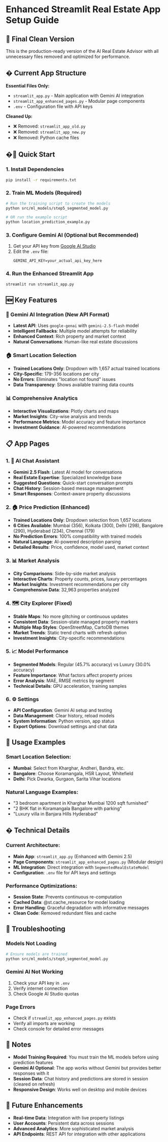 # Enhanced Streamlit Real Estate App Setup Guide

## 🎯 Final Clean Version

This is the production-ready version of the AI Real Estate Advisor with all unnecessary files removed and optimized for performance.

## � Current App Structure

**Essential Files Only:**
- `streamlit_app.py` - Main application with Gemini AI integration
- `streamlit_app_enhanced_pages.py` - Modular page components
- `.env` - Configuration file with API keys

**Cleaned Up:**
- ❌ Removed: `streamlit_app_old.py` 
- ❌ Removed: `streamlit_app_new.py`
- ❌ Removed: Python cache files

## �🚀 Quick Start

### 1. Install Dependencies

```bash
pip install -r requirements.txt
```

### 2. Train ML Models (Required)

```bash
# Run the training script to create the models
python src/ml_models/step5_segmented_model.py

# OR run the example script
python location_prediction_example.py
```

### 3. Configure Gemini AI (Optional but Recommended)

1. Get your API key from [Google AI Studio](https://makersuite.google.com/app/apikey)
2. Edit the `.env` file:
   ```
   GEMINI_API_KEY=your_actual_api_key_here
   ```

### 4. Run the Enhanced Streamlit App

```bash
streamlit run streamlit_app.py
```

## 🆕 Key Features

### 🤖 Gemini AI Integration (New API Format)

- **Latest API**: Uses `google-genai` with `gemini-2.5-flash` model
- **Intelligent Fallbacks**: Multiple model attempts for reliability
- **Enhanced Context**: Rich property and market context
- **Natural Conversations**: Human-like real estate discussions

### 🏠 Smart Location Selection

- **Trained Locations Only**: Dropdown with 1,657 actual trained locations
- **City-Specific**: 179-356 locations per city
- **No Errors**: Eliminates "location not found" issues
- **Data Transparency**: Shows available training data counts

### 📊 Comprehensive Analytics

- **Interactive Visualizations**: Plotly charts and maps
- **Market Insights**: City-wise analysis and trends
- **Performance Metrics**: Model accuracy and feature importance
- **Investment Guidance**: AI-powered recommendations
## 📋 App Pages

### 1. 💬 AI Chat Assistant

- **Gemini 2.5 Flash**: Latest AI model for conversations
- **Real Estate Expertise**: Specialized knowledge base
- **Suggested Questions**: Quick-start conversation prompts
- **Chat History**: Session-based message management
- **Smart Responses**: Context-aware property discussions

### 2. 🏠 Price Prediction (Enhanced)

- **Trained Locations Only**: Dropdown selection from 1,657 locations
- **6 Cities Available**: Mumbai (356), Kolkata (300), Delhi (298), Bangalore (290), Hyderabad (234), Chennai (179)
- **No Prediction Errors**: 100% compatibility with trained models
- **Natural Language**: AI-powered description parsing
- **Detailed Results**: Price, confidence, model used, market context

### 3. 📊 Market Analysis

- **City Comparisons**: Side-by-side market analysis
- **Interactive Charts**: Property counts, prices, luxury percentages
- **Market Insights**: Investment recommendations per city
- **Comprehensive Data**: 32,963 properties analyzed

### 4. 🗺️ City Explorer (Fixed)

- **Stable Maps**: No more glitching or continuous updates
- **Consistent Data**: Session-state managed property markers
- **Multiple Map Styles**: OpenStreetMap, CartoDB themes
- **Market Trends**: Static trend charts with refresh option
- **Investment Insights**: City-specific recommendations

### 5. 📈 Model Performance

- **Segmented Models**: Regular (45.7% accuracy) vs Luxury (30.0% accuracy)
- **Feature Importance**: What factors affect property prices
- **Error Analysis**: MAE, RMSE metrics by segment
- **Technical Details**: GPU acceleration, training samples

### 6. ⚙️ Settings

- **API Configuration**: Gemini AI setup and testing
- **Data Management**: Clear history, reload models
- **System Information**: Python version, app status
- **Export Options**: Download settings and chat data

## 🎯 Usage Examples

### Smart Location Selection:

- **Mumbai**: Select from Kharghar, Andheri, Bandra, etc.
- **Bangalore**: Choose Koramangala, HSR Layout, Whitefield
- **Delhi**: Pick Dwarka, Gurgaon, Sarita Vihar locations

### Natural Language Examples:

- "3 bedroom apartment in Kharghar Mumbai 1200 sqft furnished"
- "2 BHK flat in Koramangala Bangalore with parking"
- "Luxury villa in Banjara Hills Hyderabad"

## �️ Technical Details

### Current Architecture:

- **Main App**: `streamlit_app.py` (Enhanced with Gemini 2.5)
- **Page Components**: `streamlit_app_enhanced_pages.py` (Modular design)
- **ML Integration**: Direct integration with `SegmentedRealEstateModel`
- **Configuration**: `.env` file for API keys and settings

### Performance Optimizations:

- **Session State**: Prevents continuous re-computation
- **Cached Data**: @st.cache_resource for model loading
- **Error Handling**: Graceful degradation with informative messages
- **Clean Code**: Removed redundant files and cache

## 🐛 Troubleshooting

### Models Not Loading

```bash
# Ensure models are trained
python src/ml_models/step5_segmented_model.py
```

### Gemini AI Not Working

1. Check your API key in `.env`
2. Verify internet connection
3. Check Google AI Studio quotas

### Page Errors

- Check if `streamlit_app_enhanced_pages.py` exists
- Verify all imports are working
- Check console for detailed error messages

## 📝 Notes

- **Model Training Required**: You must train the ML models before using prediction features
- **Gemini AI Optional**: The app works without Gemini but provides better responses with it
- **Session Data**: Chat history and predictions are stored in session (cleared on refresh)
- **Responsive Design**: Works well on desktop and mobile devices

## 🔮 Future Enhancements

- **Real-time Data**: Integration with live property listings
- **User Accounts**: Persistent data across sessions
- **Advanced Analytics**: More sophisticated market analysis
- **API Endpoints**: REST API for integration with other applications
